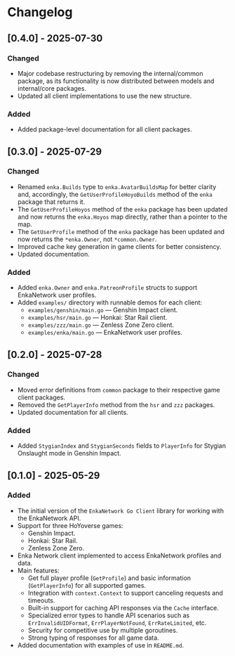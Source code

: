 # Changelog

## [0.4.0] - 2025-07-30
### Changed
- Major codebase restructuring by removing the internal/common package, as its functionality is now distributed between models and internal/core packages.
- Updated all client implementations to use the new structure.

### Added
- Added package-level documentation for all client packages.

## [0.3.0] - 2025-07-29
### Changed
- Renamed `enka.Builds` type to `enka.AvatarBuildsMap` for better clarity and, accordingly, the `GetUserProfileHoyoBuilds` method of the `enka` package that returns it.
- The `GetUserProfileHoyos` method of the `enka` package has been updated and now returns the `enka.Hoyos` map directly, rather than a pointer to the map.
- The `GetUserProfile` method of the `enka` package has been updated and now returns the `*enka.Owner`, not `*common.Owner`.
- Improved cache key generation in game clients for better consistency.
- Updated documentation.

### Added
- Added `enka.Owner` and `enka.PatreonProfile` structs to support EnkaNetwork user profiles.
- Added `examples/` directory with runnable demos for each client:
  - `examples/genshin/main.go` — Genshin Impact client.
  - `examples/hsr/main.go`     — Honkai: Star Rail client.
  - `examples/zzz/main.go`     — Zenless Zone Zero client.
  - `examples/enka/main.go`    — EnkaNetwork user profiles.

## [0.2.0] - 2025-07-28
### Changed
- Moved error definitions from `common` package to their respective game client packages.
- Removed the `GetPlayerInfo` method from the `hsr` and `zzz` packages.
- Updated documentation for all clients.

### Added
- Added `StygianIndex` and `StygianSeconds` fields to `PlayerInfo` for Stygian Onslaught mode in Genshin Impact.

## [0.1.0] - 2025-05-29
### Added
- The initial version of the `EnkaNetwork Go Client` library for working with the EnkaNetwork API.
- Support for three HoYoverse games:
  - Genshin Impact.
  - Honkai: Star Rail.
  - Zenless Zone Zero.
- Enka Network client implemented to access EnkaNetwork profiles and data.
- Main features:
  - Get full player profile (`GetProfile`) and basic information (`GetPlayerInfo`) for all supported games.
  - Integration with `context.Context` to support canceling requests and timeouts.
  - Built-in support for caching API responses via the `Cache` interface.
  - Specialized error types to handle API scenarios such as `ErrInvalidUIDFormat`, `ErrPlayerNotFound`, `ErrRateLimited`, etc.
  - Security for competitive use by multiple goroutines.
  - Strong typing of responses for all game data.
- Added documentation with examples of use in `README.md`.